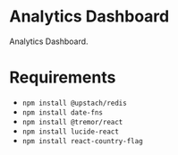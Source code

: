 # Analytics Dashboard

Analytics Dashboard.

# Requirements

- `npm install @upstach/redis`
- `npm install date-fns`
- `npm install @tremor/react`
- `npm install lucide-react`
- `npm install react-country-flag`
